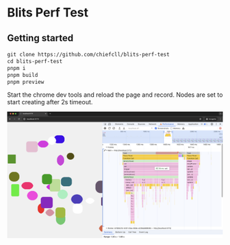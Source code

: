 # Blits Perf Test

## Getting started

```
git clone https://github.com/chiefcll/blits-perf-test
cd blits-perf-test
pnpm i
pnpm build
pnpm preview
```

Start the chrome dev tools and reload the page and record. Nodes are set to start creating after 2s timeout.

![Results from my test](results.png)

